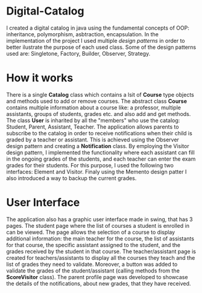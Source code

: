 # Digital-Catalog
  I created a digital catalog in java using the fundamental concepts of OOP: inheritance, polymorphism, asbtraction, encapsulation. In the implementation of the project I used multiple *design patterns* in order to better ilustrate the purpose of each used class. Some of the design patterns used are: Singletone, Factory, Builder, Observer, Strategy.
# How it works
  There is a single **Catalog** class which contains a lsit of **Course** type objects and methods used to add or remove courses. The abstract class **Course** contains multiple information about a course like: a professor, multiple assistants, groups of students, grades etc. and also add and get methods. The class **User** is inharited by all the "members" who use the catalog: Student, Parent, Assistant, Teacher. The application allows parents to subscribe to the catalog in order to receive notifications when their child is graded by a teacher or assistant. This is achieved using the Observer design pattern and creating a **Notification** class. By employing the Visitor design pattern, I  implemented the functionality where each assistant can fill in the ongoing grades of the students, and each teacher can enter the exam grades for their students. For this purpose, I used the following two interfaces: Element and Visitor. Finaly using the Memento design patter I also introduced a way to backup the current grades.
# User Interface
  The application also has a graphic user interface made in swing, that has 3 pages. The student page where the list of courses a student is enrolled in can be viewed. The page allows the selection of a course to display additional information: the main teacher for the course, the list of assistants for that course, the specific assistant assigned to the student, and the grades received by the student in that course. The teacher/assistant page is created for teachers/assistants to display all the courses they teach and the list of grades they need to validate. Moreover, a button was added to validate the grades of the student/assistant (calling methods from the **ScoreVisitor** class). The parent profile page was developed to showcase the details of the notifications, about new grades, that they have received.
  
  
